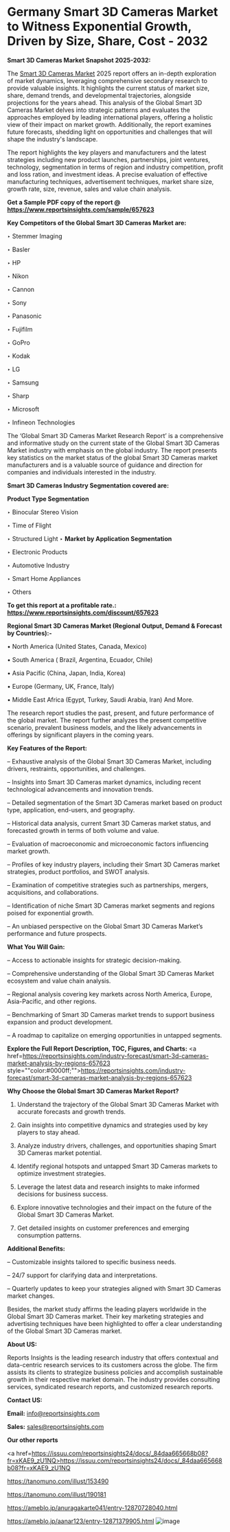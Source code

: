 # Germany Smart 3D Cameras Market to Witness Exponential Growth, Driven by Size, Share, Cost - 2032

<strong>Smart 3D Cameras Market Snapshot 2025-2032:</strong>

The <a href=https://www.reportsinsights.com/sample/657623>Smart 3D Cameras Market</a> 2025 report offers an in-depth exploration of market dynamics, leveraging comprehensive secondary research to provide valuable insights. It highlights the current status of market size, share, demand trends, and developmental trajectories, alongside projections for the years ahead. This analysis of the Global Smart 3D Cameras Market delves into strategic patterns and evaluates the approaches employed by leading international players, offering a holistic view of their impact on market growth. Additionally, the report examines future forecasts, shedding light on opportunities and challenges that will shape the industry's landscape.

The report highlights the key players and manufacturers and the latest strategies including new product launches, partnerships, joint ventures, technology, segmentation in terms of region and industry competition, profit and loss ration, and investment ideas. A precise evaluation of effective manufacturing techniques, advertisement techniques, market share size, growth rate, size, revenue, sales and value chain analysis.

<strong>Get a Sample PDF copy of the report @ <a href=https://www.reportsinsights.com/sample/657623 style=color:#0000ff;>https://www.reportsinsights.com/sample/657623</a></strong>

<strong>Key Competitors of the Global Smart 3D Cameras Market are:</strong>

‣ Stemmer Imaging

‣ Basler

‣ HP

‣ Nikon

‣ Cannon

‣ Sony

‣ Panasonic

‣ Fujifilm

‣ GoPro

‣ Kodak

‣ LG

‣ Samsung

‣ Sharp

‣ Microsoft

‣ Infineon Technologies

The ‘Global Smart 3D Cameras Market Research Report’ is a comprehensive and informative study on the current state of the Global Smart 3D Cameras Market industry with emphasis on the global industry. The report presents key statistics on the market status of the global Smart 3D Cameras market manufacturers and is a valuable source of guidance and direction for companies and individuals interested in the industry.

<strong>Smart 3D Cameras Industry Segmentation covered are:</strong>

<strong>Product Type Segmentation</strong>

‣ Binocular Stereo Vision

‣ Time of Flight

‣ Structured Light
‣ 
<strong>Market by Application Segmentation</strong>

‣ Electronic Products

‣ Automotive Industry

‣ Smart Home Appliances

‣ Others

<strong>To get this report at a profitable rate.: <a href=https://www.reportsinsights.com/discount/657623 style=color:#0000ff;>https://www.reportsinsights.com/discount/657623</a></strong>

<strong>Regional Smart 3D Cameras Market (Regional Output, Demand &amp; Forecast by Countries):-</strong>

• North America (United States, Canada, Mexico)

• South America ( Brazil, Argentina, Ecuador, Chile)

• Asia Pacific (China, Japan, India, Korea)

• Europe (Germany, UK, France, Italy)

• Middle East Africa (Egypt, Turkey, Saudi Arabia, Iran) And More.

The research report studies the past, present, and future performance of the global market. The report further analyzes the present competitive scenario, prevalent business models, and the likely advancements in offerings by significant players in the coming years.

<strong>Key Features of the Report:</strong>

– Exhaustive analysis of the Global Smart 3D Cameras Market, including drivers, restraints, opportunities, and challenges.

– Insights into Smart 3D Cameras market dynamics, including recent technological advancements and innovation trends.

– Detailed segmentation of the Smart 3D Cameras market based on product type, application, end-users, and geography.

– Historical data analysis, current Smart 3D Cameras market status, and forecasted growth in terms of both volume and value.

– Evaluation of macroeconomic and microeconomic factors influencing market growth.

– Profiles of key industry players, including their Smart 3D Cameras market strategies, product portfolios, and SWOT analysis.

– Examination of competitive strategies such as partnerships, mergers, acquisitions, and collaborations.

– Identification of niche Smart 3D Cameras market segments and regions poised for exponential growth.

– An unbiased perspective on the Global Smart 3D Cameras Market’s performance and future prospects.

<strong>What You Will Gain:</strong>

– Access to actionable insights for strategic decision-making.

– Comprehensive understanding of the Global Smart 3D Cameras Market ecosystem and value chain analysis.

– Regional analysis covering key markets across North America, Europe, Asia-Pacific, and other regions.

– Benchmarking of Smart 3D Cameras market trends to support business expansion and product development.

– A roadmap to capitalize on emerging opportunities in untapped segments.

<strong>Explore the Full Report Description, TOC, Figures, and Charts:</strong>
<a href=https://reportsinsights.com/industry-forecast/smart-3d-cameras-market-analysis-by-regions-657623 style=""color:#0000ff;"">https://reportsinsights.com/industry-forecast/smart-3d-cameras-market-analysis-by-regions-657623</a>

<strong>Why Choose the Global Smart 3D Cameras Market Report?</strong>

1. Understand the trajectory of the Global Smart 3D Cameras Market with accurate forecasts and growth trends.

2. Gain insights into competitive dynamics and strategies used by key players to stay ahead.

3. Analyze industry drivers, challenges, and opportunities shaping Smart 3D Cameras market potential.

4. Identify regional hotspots and untapped Smart 3D Cameras markets to optimize investment strategies.

5. Leverage the latest data and research insights to make informed decisions for business success.

6. Explore innovative technologies and their impact on the future of the Global Smart 3D Cameras Market.

7. Get detailed insights on customer preferences and emerging consumption patterns.

<strong>Additional Benefits:</strong>

– Customizable insights tailored to specific business needs.

– 24/7 support for clarifying data and interpretations.

– Quarterly updates to keep your strategies aligned with Smart 3D Cameras market changes.

Besides, the market study affirms the leading players worldwide in the Global Smart 3D Cameras market. Their key marketing strategies and advertising techniques have been highlighted to offer a clear understanding of the Global Smart 3D Cameras market.

<strong><strong>About US</strong>:</strong>

Reports Insights is the leading research industry that offers contextual and data-centric research services to its customers across the globe. The firm assists its clients to strategize business policies and accomplish sustainable growth in their respective market domain. The industry provides consulting services, syndicated research reports, and customized research reports.

<strong>Contact US:</strong>

<p class=><b>Email:</b> <a href=mailto:info@reportsinsights.com>info@reportsinsights.com</a></p>
<p class=><b>Sales:</b> <a href=mailto:sales@reportsinsights.com>sales@reportsinsights.com</a></p>

<strong>Our other reports</strong>

<a href=https://issuu.com/reportsinsights24/docs/_84daa665668b08?fr=xKAE9_zU1NQ>https://issuu.com/reportsinsights24/docs/_84daa665668b08?fr=xKAE9_zU1NQ</a>

<a href=https://tanomuno.com/illust/153490>https://tanomuno.com/illust/153490</a>

<a href=https://tanomuno.com/illust/190181>https://tanomuno.com/illust/190181</a>

<a href=https://ameblo.jp/anuragakarte041/entry-12870728040.html>https://ameblo.jp/anuragakarte041/entry-12870728040.html</a>

<a href=https://ameblo.jp/aanar123/entry-12871379905.html>https://ameblo.jp/aanar123/entry-12871379905.html</a>
![image](https://github.com/user-attachments/assets/3064efec-cbcb-4d39-8a7a-a0855c44b94e)
